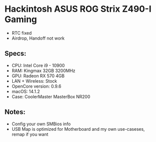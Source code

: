 Hackintosh ASUS ROG Strix Z490-I Gaming
========================================

- RTC fixed
- Airdrop, Handoff not work

Specs:
----------------
 - CPU: Intel Core i9 - 10900
 - RAM: Kingmax 32GB 3200MHz
 - GPU: Radeon RX 570 4GB
 - LAN + Wireless: Stock
 - OpenCore version: 0.9.6
 - macOS: 14.1.2
 - Case: CoolerMaster MasterBox NR200

Notes:
--------------
- Config your own SMBios info
- USB Map is optimized for Motherboard and my own use-caseses, remap if 
you want


